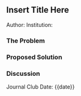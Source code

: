 ## Insert Title Here

Author:
Institution:

### The Problem


### Proposed Solution


### Discussion



Journal Club Date: {{date}}